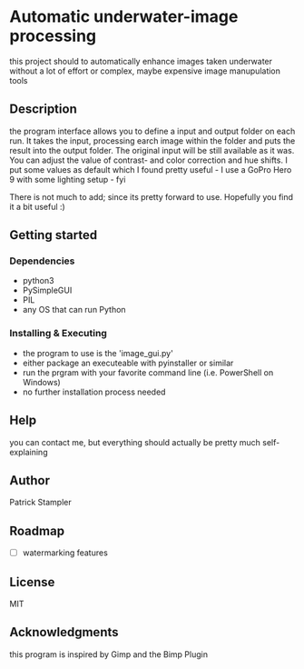 # Automatic underwater-image processing
this project should to automatically enhance images taken underwater without a lot of effort or complex, maybe expensive image manupulation tools

## Description
the program interface allows you to define a input and output folder on each run. It takes the input, processing earch image within the folder and puts the result into the output folder. The original input will be still available as it was. You can adjust the value of contrast- and color correction and hue shifts.
I put some values as default which I found pretty useful - I use a GoPro Hero 9 with some lighting setup - fyi

There is not much to add; since its pretty forward to use. Hopefully you find it a bit useful :)

## Getting started
### Dependencies
 - python3
 - PySimpleGUI
 - PIL
 - any OS that can run Python

### Installing & Executing
  - the program to use is the 'image_gui.py'
  - either package an executeable with pyinstaller or similar
  - run the prgram with your favorite command line (i.e. PowerShell on Windows)
  - no further installation process needed

## Help
you can contact me, but everything should actually be pretty much self-explaining

## Author
Patrick Stampler

## Roadmap
- [ ] watermarking features

## License
MIT

## Acknowledgments
this program is inspired by Gimp and the Bimp Plugin
